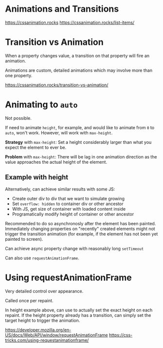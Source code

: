 # Animations and Transitions

https://cssanimation.rocks
https://cssanimation.rocks/list-items/

# Transition vs Animation

When a property changes value, a transition on that property will fire an animation.

Animations are custom, detailed animations which may involve more than one property.

https://cssanimation.rocks/transition-vs-animation/

# Animating to `auto`

Not possible.

If need to animate `height`, for example, and would like to animate from `0` to `auto`, won't work. However, will work with `max-height`.

**Strategy** with `max-height`: Set a height considerably larger than what you expect the element to ever be.

**Problem** with `max-height`: There will be lag in one animation direction as the value approaches the actual height of the element.

## Example with height

Alternatively, can achieve similar results with some JS:

* Create outer div to div that we want to simulate growing
* Set `overflow: hidden` to container div or other ancestor
* With JS, get size of container with loaded content inside
* Programatically modify height of container or other ancestor

Recommended to do so asynchronosly after the element has been painted. Immediately changing properties on "recently" created elements might not trigger the transition animation (for example, if the element has not been yet painted to screen).

Can achieve async property change with reasonably long `setTimeout`

Can also use `requestAnimationFrame`.

# Using requestAnimationFrame

Very detailed control over appearance.

Called once per repaint.

In height example above, can use to actually set the exact height on each repaint. If the height property already has a transition, can simply set the target height to trigger the animation.

https://developer.mozilla.org/en-US/docs/Web/API/window/requestAnimationFrame
https://css-tricks.com/using-requestanimationframe/
